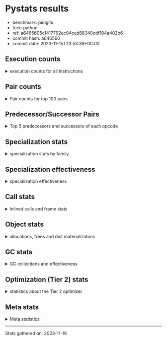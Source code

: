 
# Pystats results

- benchmark: pidigits
- fork: python
- ref: a6465605c1417792ec04ced88340cdf104a402b6
- commit hash: a646560
- commit date: 2023-11-15T23:53:38+00:00

## Execution counts

<details>
<summary> execution counts for all instructions </summary>

|Name | Count | Self | Cumulative | Miss ratio | 
|---|---:|---:|---:|---:|
| LOAD_FAST | 7,915,520 | 17.2% | 17.2% |  |
| BINARY_OP_MULTIPLY_INT | 5,644,400 | 12.2% | 29.4% |  |
| LOAD_FAST_LOAD_FAST | 4,423,040 | 9.6% | 39.0% |  |
| BINARY_OP_ADD_INT | 4,422,020 | 9.6% | 48.6% |  |
| LOAD_CONST | 4,356,720 | 9.5% | 58.1% |  |
| STORE_FAST_STORE_FAST | 3,346,880 | 7.3% | 65.3% |  |
| RETURN_VALUE | 2,443,840 | 5.3% | 70.6% |  |
| RESUME_CHECK | 2,058,800 | 4.5% | 75.1% |  |
| UNPACK_SEQUENCE_TUPLE | 1,673,380 | 3.6% | 78.7% |  |
| BUILD_TUPLE | 1,381,600 | 3.0% | 81.7% |  |
| LOAD_GLOBAL_MODULE | 1,368,160 | 3.0% | 84.7% |  |
| CALL_PY_EXACT_ARGS | 1,367,920 | 3.0% | 87.7% |  |
| BINARY_OP | 1,223,280 | 2.7% | 90.3% |  |
| STORE_FAST | 1,222,480 | 2.7% | 93.0% |  |
| INTERPRETER_EXIT | 690,880 | 1.5% | 94.5% |  |
| POP_JUMP_IF_FALSE | 690,880 | 1.5% | 96.0% |  |
| COMPARE_OP_INT | 690,820 | 1.5% | 97.5% |  |
| ENTER_EXECUTOR | 544,880 | 1.2% | 98.7% |  |
| POP_TOP | 160,160 | 0.3% | 99.0% |  |
| YIELD_VALUE | 160,000 | 0.3% | 99.4% |  |
| LOAD_GLOBAL_BUILTIN | 145,620 | 0.3% | 99.7% |  |
| CALL_BUILTIN_FAST | 145,500 | 0.3% | 100.0% |  |
| CALL | 1,040 | 0.0% | 100.0% |  |
| JUMP_BACKWARD | 680 | 0.0% | 100.0% |  |
| LOAD_GLOBAL | 600 | 0.0% | 100.0% |  |
| PUSH_NULL | 400 | 0.0% | 100.0% |  |
| NOP | 160 | 0.0% | 100.0% |  |
| LOAD_DEREF | 160 | 0.0% | 100.0% |  |
| RESUME | 160 | 0.0% | 100.0% |  |
| COMPARE_OP | 120 | 0.0% | 100.0% |  |
| UNPACK_SEQUENCE | 120 | 0.0% | 100.0% |  |
| CALL_BUILTIN_CLASS | 120 | 0.0% | 100.0% |  |
| LOAD_ATTR_MODULE | 120 | 0.0% | 100.0% |  |
| MAKE_FUNCTION | 80 | 0.0% | 100.0% |  |
| RETURN_GENERATOR | 80 | 0.0% | 100.0% |  |
| CALL_FUNCTION_EX | 80 | 0.0% | 100.0% |  |
| COPY_FREE_VARS | 80 | 0.0% | 100.0% |  |
| LOAD_ATTR | 80 | 0.0% | 100.0% |  |
| BINARY_OP_SUBTRACT_FLOAT | 60 | 0.0% | 100.0% |  |


</details>

## Pair counts

<details>
<summary> Pair counts for top 100 pairs </summary>

|Pair | Count | Self | Cumulative | 
|---|---:|---:|---:|
| LOAD_FAST_LOAD_FAST BINARY_OP_MULTIPLY_INT | 4,422,680 | 9.6% | 9.6% |
| BINARY_OP_MULTIPLY_INT LOAD_FAST | 2,284,360 | 5.0% | 14.6% |
| LOAD_FAST BINARY_OP_ADD_INT | 2,284,320 | 5.0% | 19.5% |
| RESUME_CHECK LOAD_FAST | 1,898,660 | 4.1% | 23.6% |
| BINARY_OP_ADD_INT LOAD_FAST_LOAD_FAST | 1,832,980 | 4.0% | 27.6% |
| STORE_FAST_STORE_FAST STORE_FAST_STORE_FAST | 1,673,440 | 3.6% | 31.2% |
| UNPACK_SEQUENCE_TUPLE STORE_FAST_STORE_FAST | 1,673,380 | 3.6% | 34.9% |
| LOAD_FAST UNPACK_SEQUENCE_TUPLE | 1,673,320 | 3.6% | 38.5% |
| LOAD_FAST LOAD_CONST | 1,593,280 | 3.5% | 42.0% |
| STORE_FAST_STORE_FAST LOAD_FAST_LOAD_FAST | 1,367,920 | 3.0% | 44.9% |
| CALL_PY_EXACT_ARGS RESUME_CHECK | 1,367,860 | 3.0% | 47.9% |
| RETURN_VALUE STORE_FAST | 1,222,080 | 2.7% | 50.6% |
| BINARY_OP RETURN_VALUE | 1,222,000 | 2.7% | 53.2% |
| BINARY_OP_MULTIPLY_INT LOAD_FAST_LOAD_FAST | 1,222,000 | 2.7% | 55.9% |
| BINARY_OP_ADD_INT BINARY_OP | 1,221,980 | 2.7% | 58.5% |
| BUILD_TUPLE RETURN_VALUE | 1,221,600 | 2.7% | 61.2% |
| LOAD_CONST LOAD_FAST | 1,221,600 | 2.7% | 63.8% |
| BINARY_OP_MULTIPLY_INT LOAD_CONST | 1,221,540 | 2.7% | 66.5% |
| LOAD_FAST BINARY_OP_MULTIPLY_INT | 1,221,480 | 2.7% | 69.1% |
| LOAD_GLOBAL_MODULE LOAD_FAST | 1,207,820 | 2.6% | 71.7% |
| LOAD_CONST CALL_PY_EXACT_ARGS | 1,062,240 | 2.3% | 74.0% |
| LOAD_CONST BINARY_OP_ADD_INT | 1,061,520 | 2.3% | 76.3% |
| BINARY_OP_MULTIPLY_INT BINARY_OP_ADD_INT | 916,440 | 2.0% | 78.3% |
| LOAD_CONST LOAD_CONST | 850,800 | 1.8% | 80.2% |
| BINARY_OP_ADD_INT BUILD_TUPLE | 836,280 | 1.8% | 82.0% |
| STORE_FAST LOAD_FAST | 691,440 | 1.5% | 83.5% |
| COMPARE_OP_INT POP_JUMP_IF_FALSE | 690,820 | 1.5% | 85.0% |
| CACHE RESUME_CHECK | 690,740 | 1.5% | 86.5% |
| RETURN_VALUE COMPARE_OP_INT | 690,720 | 1.5% | 88.0% |
| LOAD_FAST LOAD_GLOBAL_MODULE | 531,120 | 1.2% | 89.1% |
| RETURN_VALUE INTERPRETER_EXIT | 530,880 | 1.2% | 90.3% |
| STORE_FAST LOAD_GLOBAL_MODULE | 530,800 | 1.2% | 91.4% |
| BINARY_OP_ADD_INT LOAD_CONST | 530,780 | 1.2% | 92.6% |
| ENTER_EXECUTOR BUILD_TUPLE | 385,280 | 0.8% | 93.4% |
| POP_JUMP_IF_FALSE ENTER_EXECUTOR | 385,260 | 0.8% | 94.3% |
| STORE_FAST_STORE_FAST LOAD_FAST | 305,520 | 0.7% | 94.9% |
| POP_JUMP_IF_FALSE LOAD_GLOBAL_MODULE | 305,120 | 0.7% | 95.6% |
| LOAD_GLOBAL_MODULE LOAD_CONST | 160,040 | 0.3% | 95.9% |
| BUILD_TUPLE LOAD_FAST | 160,000 | 0.3% | 96.3% |
| LOAD_CONST BUILD_TUPLE | 160,000 | 0.3% | 96.6% |
| LOAD_FAST YIELD_VALUE | 160,000 | 0.3% | 97.0% |
| YIELD_VALUE INTERPRETER_EXIT | 160,000 | 0.3% | 97.3% |
| LOAD_FAST CALL_PY_EXACT_ARGS | 159,960 | 0.3% | 97.7% |
| RESUME_CHECK POP_TOP | 159,900 | 0.3% | 98.0% |
| ENTER_EXECUTOR BINARY_OP_ADD_INT | 159,600 | 0.3% | 98.4% |
| POP_TOP ENTER_EXECUTOR | 159,580 | 0.3% | 98.7% |
| LOAD_GLOBAL_BUILTIN LOAD_FAST | 145,500 | 0.3% | 99.0% |
| LOAD_FAST CALL_BUILTIN_FAST | 145,480 | 0.3% | 99.3% |
| LOAD_FAST LOAD_GLOBAL_BUILTIN | 145,480 | 0.3% | 99.7% |
| CALL_BUILTIN_FAST CALL_PY_EXACT_ARGS | 145,480 | 0.3% | 100.0% |
| JUMP_BACKWARD LOAD_GLOBAL_MODULE | 620 | 0.0% | 100.0% |
| BINARY_OP BINARY_OP | 560 | 0.0% | 100.0% |
| LOAD_FAST_LOAD_FAST BINARY_OP | 360 | 0.0% | 100.0% |
| POP_TOP JUMP_BACKWARD | 340 | 0.0% | 100.0% |
| POP_JUMP_IF_FALSE JUMP_BACKWARD | 340 | 0.0% | 100.0% |
| PUSH_NULL CALL | 320 | 0.0% | 100.0% |
| BINARY_OP BINARY_OP_MULTIPLY_INT | 240 | 0.0% | 100.0% |
| LOAD_CONST CALL | 240 | 0.0% | 100.0% |
| LOAD_FAST PUSH_NULL | 240 | 0.0% | 100.0% |
| LOAD_FAST BINARY_OP | 240 | 0.0% | 100.0% |
| LOAD_GLOBAL LOAD_GLOBAL_MODULE | 240 | 0.0% | 100.0% |
| CALL CALL | 220 | 0.0% | 100.0% |
| CALL POP_TOP | 160 | 0.0% | 100.0% |
| CALL CALL_PY_EXACT_ARGS | 160 | 0.0% | 100.0% |
| LOAD_FAST CALL | 160 | 0.0% | 100.0% |
| BINARY_OP LOAD_FAST_LOAD_FAST | 140 | 0.0% | 100.0% |
| BINARY_OP BINARY_OP_ADD_INT | 140 | 0.0% | 100.0% |
| CALL CALL_BUILTIN_CLASS | 120 | 0.0% | 100.0% |
| LOAD_FAST LOAD_GLOBAL | 120 | 0.0% | 100.0% |
| LOAD_FAST UNPACK_SEQUENCE | 120 | 0.0% | 100.0% |
| LOAD_GLOBAL LOAD_FAST | 120 | 0.0% | 100.0% |
| CALL_BUILTIN_CLASS RETURN_VALUE | 120 | 0.0% | 100.0% |
| CACHE POP_TOP | 80 | 0.0% | 100.0% |
| NOP LOAD_DEREF | 80 | 0.0% | 100.0% |
| POP_TOP NOP | 80 | 0.0% | 100.0% |
| POP_TOP LOAD_FAST | 80 | 0.0% | 100.0% |
| PUSH_NULL LOAD_FAST | 80 | 0.0% | 100.0% |
| RETURN_GENERATOR LOAD_FAST | 80 | 0.0% | 100.0% |
| RETURN_VALUE COMPARE_OP | 80 | 0.0% | 100.0% |
| BINARY_OP LOAD_CONST | 80 | 0.0% | 100.0% |
| CALL LOAD_FAST | 80 | 0.0% | 100.0% |
| CALL STORE_FAST | 80 | 0.0% | 100.0% |
| CALL RESUME_CHECK | 80 | 0.0% | 100.0% |
| CALL_FUNCTION_EX COPY_FREE_VARS | 80 | 0.0% | 100.0% |
| LOAD_CONST MAKE_FUNCTION | 80 | 0.0% | 100.0% |
| LOAD_CONST BINARY_OP | 80 | 0.0% | 100.0% |
| LOAD_CONST STORE_FAST | 80 | 0.0% | 100.0% |
| LOAD_DEREF PUSH_NULL | 80 | 0.0% | 100.0% |
| LOAD_DEREF STORE_FAST | 80 | 0.0% | 100.0% |
| LOAD_FAST RETURN_VALUE | 80 | 0.0% | 100.0% |
| LOAD_FAST CALL_FUNCTION_EX | 80 | 0.0% | 100.0% |
| POP_JUMP_IF_FALSE LOAD_FAST | 80 | 0.0% | 100.0% |
| POP_JUMP_IF_FALSE LOAD_GLOBAL | 80 | 0.0% | 100.0% |
| STORE_FAST NOP | 80 | 0.0% | 100.0% |
| STORE_FAST LOAD_DEREF | 80 | 0.0% | 100.0% |
| STORE_FAST LOAD_GLOBAL | 80 | 0.0% | 100.0% |
| LOAD_GLOBAL_MODULE CALL_PY_EXACT_ARGS | 80 | 0.0% | 100.0% |
| LOAD_GLOBAL_MODULE LOAD_ATTR_MODULE | 80 | 0.0% | 100.0% |
| RESUME_CHECK LOAD_GLOBAL_BUILTIN | 80 | 0.0% | 100.0% |
| CACHE RESUME | 60 | 0.0% | 100.0% |


</details>

## Predecessor/Successor Pairs

<details>
<summary> Top 5 predecessors and successors of each opcode </summary>

### CACHE

<details>
<summary> Successors and predecessors for CACHE </summary>

|Successors | Count | Percentage | 
|---|---:|---:|
| RESUME_CHECK | 690,740 | 100.0% |
| POP_TOP | 80 | 0.0% |
| RESUME | 60 | 0.0% |


</details>

### INTERPRETER_EXIT

<details>
<summary> Successors and predecessors for INTERPRETER_EXIT </summary>

|Predecessors | Count | Percentage | 
|---|---:|---:|
| RETURN_VALUE | 530,880 | 76.8% |
| YIELD_VALUE | 160,000 | 23.2% |


</details>

### MAKE_FUNCTION

<details>
<summary> Successors and predecessors for MAKE_FUNCTION </summary>

|Predecessors | Count | Percentage | 
|---|---:|---:|
| LOAD_CONST | 80 | 100.0% |

|Successors | Count | Percentage | 
|---|---:|---:|
| LOAD_GLOBAL | 40 | 50.0% |
| LOAD_GLOBAL_MODULE | 40 | 50.0% |


</details>

### NOP

<details>
<summary> Successors and predecessors for NOP </summary>

|Predecessors | Count | Percentage | 
|---|---:|---:|
| POP_TOP | 80 | 50.0% |
| STORE_FAST | 80 | 50.0% |

|Successors | Count | Percentage | 
|---|---:|---:|
| LOAD_DEREF | 80 | 50.0% |
| LOAD_GLOBAL_MODULE | 60 | 37.5% |
| LOAD_GLOBAL | 20 | 12.5% |


</details>

### POP_TOP

<details>
<summary> Successors and predecessors for POP_TOP </summary>

|Predecessors | Count | Percentage | 
|---|---:|---:|
| RESUME_CHECK | 159,900 | 99.8% |
| CALL | 160 | 0.1% |
| CACHE | 80 | 0.0% |
| RESUME | 20 | 0.0% |

|Successors | Count | Percentage | 
|---|---:|---:|
| ENTER_EXECUTOR | 159,580 | 99.6% |
| JUMP_BACKWARD | 340 | 0.2% |
| NOP | 80 | 0.0% |
| LOAD_FAST | 80 | 0.0% |
| RESUME_CHECK | 60 | 0.0% |


</details>

### PUSH_NULL

<details>
<summary> Successors and predecessors for PUSH_NULL </summary>

|Predecessors | Count | Percentage | 
|---|---:|---:|
| LOAD_FAST | 240 | 60.0% |
| LOAD_DEREF | 80 | 20.0% |
| LOAD_ATTR_MODULE | 60 | 15.0% |
| LOAD_ATTR | 20 | 5.0% |

|Successors | Count | Percentage | 
|---|---:|---:|
| CALL | 320 | 80.0% |
| LOAD_FAST | 80 | 20.0% |


</details>

### RETURN_GENERATOR

<details>
<summary> Successors and predecessors for RETURN_GENERATOR </summary>

|Predecessors | Count | Percentage | 
|---|---:|---:|
| CALL_PY_EXACT_ARGS | 60 | 75.0% |
| CALL | 20 | 25.0% |

|Successors | Count | Percentage | 
|---|---:|---:|
| LOAD_FAST | 80 | 100.0% |


</details>

### RETURN_VALUE

<details>
<summary> Successors and predecessors for RETURN_VALUE </summary>

|Predecessors | Count | Percentage | 
|---|---:|---:|
| BINARY_OP | 1,222,000 | 50.0% |
| BUILD_TUPLE | 1,221,600 | 50.0% |
| CALL_BUILTIN_CLASS | 120 | 0.0% |
| LOAD_FAST | 80 | 0.0% |
| CALL | 40 | 0.0% |

|Successors | Count | Percentage | 
|---|---:|---:|
| STORE_FAST | 1,222,080 | 50.0% |
| COMPARE_OP_INT | 690,720 | 28.3% |
| INTERPRETER_EXIT | 530,880 | 21.7% |
| COMPARE_OP | 80 | 0.0% |
| LOAD_GLOBAL | 40 | 0.0% |


</details>

### BINARY_OP

<details>
<summary> Successors and predecessors for BINARY_OP </summary>

|Predecessors | Count | Percentage | 
|---|---:|---:|
| BINARY_OP_ADD_INT | 1,221,980 | 99.9% |
| BINARY_OP | 560 | 0.0% |
| LOAD_FAST_LOAD_FAST | 360 | 0.0% |
| LOAD_FAST | 240 | 0.0% |
| LOAD_CONST | 80 | 0.0% |

|Successors | Count | Percentage | 
|---|---:|---:|
| RETURN_VALUE | 1,222,000 | 99.9% |
| BINARY_OP | 560 | 0.0% |
| BINARY_OP_MULTIPLY_INT | 240 | 0.0% |
| LOAD_FAST_LOAD_FAST | 140 | 0.0% |
| BINARY_OP_ADD_INT | 140 | 0.0% |


</details>

### BUILD_TUPLE

<details>
<summary> Successors and predecessors for BUILD_TUPLE </summary>

|Predecessors | Count | Percentage | 
|---|---:|---:|
| BINARY_OP_ADD_INT | 836,280 | 60.5% |
| ENTER_EXECUTOR | 385,280 | 27.9% |
| LOAD_CONST | 160,000 | 11.6% |
| BINARY_OP | 40 | 0.0% |

|Successors | Count | Percentage | 
|---|---:|---:|
| RETURN_VALUE | 1,221,600 | 88.4% |
| LOAD_FAST | 160,000 | 11.6% |


</details>

### CALL

<details>
<summary> Successors and predecessors for CALL </summary>

|Predecessors | Count | Percentage | 
|---|---:|---:|
| PUSH_NULL | 320 | 30.8% |
| LOAD_CONST | 240 | 23.1% |
| CALL | 220 | 21.2% |
| LOAD_FAST | 160 | 15.4% |
| LOAD_GLOBAL | 40 | 3.8% |

|Successors | Count | Percentage | 
|---|---:|---:|
| CALL | 220 | 21.2% |
| POP_TOP | 160 | 15.4% |
| CALL_PY_EXACT_ARGS | 160 | 15.4% |
| CALL_BUILTIN_CLASS | 120 | 11.5% |
| LOAD_FAST | 80 | 7.7% |


</details>

### CALL_FUNCTION_EX

<details>
<summary> Successors and predecessors for CALL_FUNCTION_EX </summary>

|Predecessors | Count | Percentage | 
|---|---:|---:|
| LOAD_FAST | 80 | 100.0% |

|Successors | Count | Percentage | 
|---|---:|---:|
| COPY_FREE_VARS | 80 | 100.0% |


</details>

### COMPARE_OP

<details>
<summary> Successors and predecessors for COMPARE_OP </summary>

|Predecessors | Count | Percentage | 
|---|---:|---:|
| RETURN_VALUE | 80 | 66.7% |
| LOAD_CONST | 40 | 33.3% |

|Successors | Count | Percentage | 
|---|---:|---:|
| POP_JUMP_IF_FALSE | 60 | 50.0% |
| COMPARE_OP_INT | 60 | 50.0% |


</details>

### COPY_FREE_VARS

<details>
<summary> Successors and predecessors for COPY_FREE_VARS </summary>

|Predecessors | Count | Percentage | 
|---|---:|---:|
| CALL_FUNCTION_EX | 80 | 100.0% |

|Successors | Count | Percentage | 
|---|---:|---:|
| RESUME_CHECK | 60 | 75.0% |
| RESUME | 20 | 25.0% |


</details>

### ENTER_EXECUTOR

<details>
<summary> Successors and predecessors for ENTER_EXECUTOR </summary>

|Predecessors | Count | Percentage | 
|---|---:|---:|
| POP_JUMP_IF_FALSE | 385,260 | 70.7% |
| POP_TOP | 159,580 | 29.3% |
| JUMP_BACKWARD | 40 | 0.0% |

|Successors | Count | Percentage | 
|---|---:|---:|
| BUILD_TUPLE | 385,280 | 70.7% |
| BINARY_OP_ADD_INT | 159,600 | 29.3% |


</details>

### JUMP_BACKWARD

<details>
<summary> Successors and predecessors for JUMP_BACKWARD </summary>

|Predecessors | Count | Percentage | 
|---|---:|---:|
| POP_TOP | 340 | 50.0% |
| POP_JUMP_IF_FALSE | 340 | 50.0% |

|Successors | Count | Percentage | 
|---|---:|---:|
| LOAD_GLOBAL_MODULE | 620 | 91.2% |
| ENTER_EXECUTOR | 40 | 5.9% |
| LOAD_GLOBAL | 20 | 2.9% |


</details>

### LOAD_ATTR

<details>
<summary> Successors and predecessors for LOAD_ATTR </summary>

|Predecessors | Count | Percentage | 
|---|---:|---:|
| LOAD_GLOBAL | 40 | 50.0% |
| LOAD_GLOBAL_MODULE | 40 | 50.0% |

|Successors | Count | Percentage | 
|---|---:|---:|
| LOAD_ATTR_MODULE | 40 | 50.0% |
| PUSH_NULL | 20 | 25.0% |
| STORE_FAST | 20 | 25.0% |


</details>

### LOAD_CONST

<details>
<summary> Successors and predecessors for LOAD_CONST </summary>

|Predecessors | Count | Percentage | 
|---|---:|---:|
| LOAD_FAST | 1,593,280 | 36.6% |
| BINARY_OP_MULTIPLY_INT | 1,221,540 | 28.0% |
| LOAD_CONST | 850,800 | 19.5% |
| BINARY_OP_ADD_INT | 530,780 | 12.2% |
| LOAD_GLOBAL_MODULE | 160,040 | 3.7% |

|Successors | Count | Percentage | 
|---|---:|---:|
| LOAD_FAST | 1,221,600 | 28.0% |
| CALL_PY_EXACT_ARGS | 1,062,240 | 24.4% |
| BINARY_OP_ADD_INT | 1,061,520 | 24.4% |
| LOAD_CONST | 850,800 | 19.5% |
| BUILD_TUPLE | 160,000 | 3.7% |


</details>

### LOAD_DEREF

<details>
<summary> Successors and predecessors for LOAD_DEREF </summary>

|Predecessors | Count | Percentage | 
|---|---:|---:|
| NOP | 80 | 50.0% |
| STORE_FAST | 80 | 50.0% |

|Successors | Count | Percentage | 
|---|---:|---:|
| PUSH_NULL | 80 | 50.0% |
| STORE_FAST | 80 | 50.0% |


</details>

### LOAD_FAST

<details>
<summary> Successors and predecessors for LOAD_FAST </summary>

|Predecessors | Count | Percentage | 
|---|---:|---:|
| BINARY_OP_MULTIPLY_INT | 2,284,360 | 28.9% |
| RESUME_CHECK | 1,898,660 | 24.0% |
| LOAD_CONST | 1,221,600 | 15.4% |
| LOAD_GLOBAL_MODULE | 1,207,820 | 15.3% |
| STORE_FAST | 691,440 | 8.7% |

|Successors | Count | Percentage | 
|---|---:|---:|
| BINARY_OP_ADD_INT | 2,284,320 | 28.9% |
| UNPACK_SEQUENCE_TUPLE | 1,673,320 | 21.1% |
| LOAD_CONST | 1,593,280 | 20.1% |
| BINARY_OP_MULTIPLY_INT | 1,221,480 | 15.4% |
| LOAD_GLOBAL_MODULE | 531,120 | 6.7% |


</details>

### LOAD_FAST_LOAD_FAST

<details>
<summary> Successors and predecessors for LOAD_FAST_LOAD_FAST </summary>

|Predecessors | Count | Percentage | 
|---|---:|---:|
| BINARY_OP_ADD_INT | 1,832,980 | 41.4% |
| STORE_FAST_STORE_FAST | 1,367,920 | 30.9% |
| BINARY_OP_MULTIPLY_INT | 1,222,000 | 27.6% |
| BINARY_OP | 140 | 0.0% |

|Successors | Count | Percentage | 
|---|---:|---:|
| BINARY_OP_MULTIPLY_INT | 4,422,680 | 100.0% |
| BINARY_OP | 360 | 0.0% |


</details>

### LOAD_GLOBAL

<details>
<summary> Successors and predecessors for LOAD_GLOBAL </summary>

|Predecessors | Count | Percentage | 
|---|---:|---:|
| LOAD_FAST | 120 | 20.0% |
| POP_JUMP_IF_FALSE | 80 | 13.3% |
| STORE_FAST | 80 | 13.3% |
| RESUME | 60 | 10.0% |
| RESUME_CHECK | 60 | 10.0% |

|Successors | Count | Percentage | 
|---|---:|---:|
| LOAD_GLOBAL_MODULE | 240 | 40.0% |
| LOAD_FAST | 120 | 20.0% |
| LOAD_CONST | 60 | 10.0% |
| LOAD_GLOBAL_BUILTIN | 60 | 10.0% |
| CALL | 40 | 6.7% |


</details>

### POP_JUMP_IF_FALSE

<details>
<summary> Successors and predecessors for POP_JUMP_IF_FALSE </summary>

|Predecessors | Count | Percentage | 
|---|---:|---:|
| COMPARE_OP_INT | 690,820 | 100.0% |
| COMPARE_OP | 60 | 0.0% |

|Successors | Count | Percentage | 
|---|---:|---:|
| ENTER_EXECUTOR | 385,260 | 55.8% |
| LOAD_GLOBAL_MODULE | 305,120 | 44.2% |
| JUMP_BACKWARD | 340 | 0.0% |
| LOAD_FAST | 80 | 0.0% |
| LOAD_GLOBAL | 80 | 0.0% |


</details>

### STORE_FAST

<details>
<summary> Successors and predecessors for STORE_FAST </summary>

|Predecessors | Count | Percentage | 
|---|---:|---:|
| RETURN_VALUE | 1,222,080 | 100.0% |
| CALL | 80 | 0.0% |
| LOAD_CONST | 80 | 0.0% |
| LOAD_DEREF | 80 | 0.0% |
| BINARY_OP_SUBTRACT_FLOAT | 60 | 0.0% |

|Successors | Count | Percentage | 
|---|---:|---:|
| LOAD_FAST | 691,440 | 56.6% |
| LOAD_GLOBAL_MODULE | 530,800 | 43.4% |
| NOP | 80 | 0.0% |
| LOAD_DEREF | 80 | 0.0% |
| LOAD_GLOBAL | 80 | 0.0% |


</details>

### STORE_FAST_STORE_FAST

<details>
<summary> Successors and predecessors for STORE_FAST_STORE_FAST </summary>

|Predecessors | Count | Percentage | 
|---|---:|---:|
| STORE_FAST_STORE_FAST | 1,673,440 | 50.0% |
| UNPACK_SEQUENCE_TUPLE | 1,673,380 | 50.0% |
| UNPACK_SEQUENCE | 60 | 0.0% |

|Successors | Count | Percentage | 
|---|---:|---:|
| STORE_FAST_STORE_FAST | 1,673,440 | 50.0% |
| LOAD_FAST_LOAD_FAST | 1,367,920 | 40.9% |
| LOAD_FAST | 305,520 | 9.1% |


</details>

### UNPACK_SEQUENCE

<details>
<summary> Successors and predecessors for UNPACK_SEQUENCE </summary>

|Predecessors | Count | Percentage | 
|---|---:|---:|
| LOAD_FAST | 120 | 100.0% |

|Successors | Count | Percentage | 
|---|---:|---:|
| STORE_FAST_STORE_FAST | 60 | 50.0% |
| UNPACK_SEQUENCE_TUPLE | 60 | 50.0% |


</details>

### YIELD_VALUE

<details>
<summary> Successors and predecessors for YIELD_VALUE </summary>

|Predecessors | Count | Percentage | 
|---|---:|---:|
| LOAD_FAST | 160,000 | 100.0% |

|Successors | Count | Percentage | 
|---|---:|---:|
| INTERPRETER_EXIT | 160,000 | 100.0% |


</details>

### RESUME

<details>
<summary> Successors and predecessors for RESUME </summary>

|Predecessors | Count | Percentage | 
|---|---:|---:|
| CACHE | 60 | 37.5% |
| CALL | 60 | 37.5% |
| POP_TOP | 20 | 12.5% |
| COPY_FREE_VARS | 20 | 12.5% |

|Successors | Count | Percentage | 
|---|---:|---:|
| LOAD_FAST | 60 | 37.5% |
| LOAD_GLOBAL | 60 | 37.5% |
| POP_TOP | 20 | 12.5% |
| LOAD_CONST | 20 | 12.5% |


</details>

### BINARY_OP_ADD_INT

<details>
<summary> Successors and predecessors for BINARY_OP_ADD_INT </summary>

|Predecessors | Count | Percentage | 
|---|---:|---:|
| LOAD_FAST | 2,284,320 | 51.7% |
| LOAD_CONST | 1,061,520 | 24.0% |
| BINARY_OP_MULTIPLY_INT | 916,440 | 20.7% |
| ENTER_EXECUTOR | 159,600 | 3.6% |
| BINARY_OP | 140 | 0.0% |

|Successors | Count | Percentage | 
|---|---:|---:|
| LOAD_FAST_LOAD_FAST | 1,832,980 | 41.5% |
| BINARY_OP | 1,221,980 | 27.6% |
| BUILD_TUPLE | 836,280 | 18.9% |
| LOAD_CONST | 530,780 | 12.0% |


</details>

### BINARY_OP_MULTIPLY_INT

<details>
<summary> Successors and predecessors for BINARY_OP_MULTIPLY_INT </summary>

|Predecessors | Count | Percentage | 
|---|---:|---:|
| LOAD_FAST_LOAD_FAST | 4,422,680 | 78.4% |
| LOAD_FAST | 1,221,480 | 21.6% |
| BINARY_OP | 240 | 0.0% |

|Successors | Count | Percentage | 
|---|---:|---:|
| LOAD_FAST | 2,284,360 | 40.5% |
| LOAD_FAST_LOAD_FAST | 1,222,000 | 21.6% |
| LOAD_CONST | 1,221,540 | 21.6% |
| BINARY_OP_ADD_INT | 916,440 | 16.2% |
| BINARY_OP | 60 | 0.0% |


</details>

### BINARY_OP_SUBTRACT_FLOAT

<details>
<summary> Successors and predecessors for BINARY_OP_SUBTRACT_FLOAT </summary>

|Predecessors | Count | Percentage | 
|---|---:|---:|
| LOAD_FAST | 40 | 66.7% |
| BINARY_OP | 20 | 33.3% |

|Successors | Count | Percentage | 
|---|---:|---:|
| STORE_FAST | 60 | 100.0% |


</details>

### CALL_BUILTIN_CLASS

<details>
<summary> Successors and predecessors for CALL_BUILTIN_CLASS </summary>

|Predecessors | Count | Percentage | 
|---|---:|---:|
| CALL | 120 | 100.0% |

|Successors | Count | Percentage | 
|---|---:|---:|
| RETURN_VALUE | 120 | 100.0% |


</details>

### CALL_BUILTIN_FAST

<details>
<summary> Successors and predecessors for CALL_BUILTIN_FAST </summary>

|Predecessors | Count | Percentage | 
|---|---:|---:|
| LOAD_FAST | 145,480 | 100.0% |
| CALL | 20 | 0.0% |

|Successors | Count | Percentage | 
|---|---:|---:|
| CALL_PY_EXACT_ARGS | 145,480 | 100.0% |
| CALL | 20 | 0.0% |


</details>

### CALL_PY_EXACT_ARGS

<details>
<summary> Successors and predecessors for CALL_PY_EXACT_ARGS </summary>

|Predecessors | Count | Percentage | 
|---|---:|---:|
| LOAD_CONST | 1,062,240 | 77.7% |
| LOAD_FAST | 159,960 | 11.7% |
| CALL_BUILTIN_FAST | 145,480 | 10.6% |
| CALL | 160 | 0.0% |
| LOAD_GLOBAL_MODULE | 80 | 0.0% |

|Successors | Count | Percentage | 
|---|---:|---:|
| RESUME_CHECK | 1,367,860 | 100.0% |
| RETURN_GENERATOR | 60 | 0.0% |


</details>

### COMPARE_OP_INT

<details>
<summary> Successors and predecessors for COMPARE_OP_INT </summary>

|Predecessors | Count | Percentage | 
|---|---:|---:|
| RETURN_VALUE | 690,720 | 100.0% |
| COMPARE_OP | 60 | 0.0% |
| LOAD_CONST | 40 | 0.0% |

|Successors | Count | Percentage | 
|---|---:|---:|
| POP_JUMP_IF_FALSE | 690,820 | 100.0% |


</details>

### LOAD_ATTR_MODULE

<details>
<summary> Successors and predecessors for LOAD_ATTR_MODULE </summary>

|Predecessors | Count | Percentage | 
|---|---:|---:|
| LOAD_GLOBAL_MODULE | 80 | 66.7% |
| LOAD_ATTR | 40 | 33.3% |

|Successors | Count | Percentage | 
|---|---:|---:|
| PUSH_NULL | 60 | 50.0% |
| STORE_FAST | 60 | 50.0% |


</details>

### LOAD_GLOBAL_BUILTIN

<details>
<summary> Successors and predecessors for LOAD_GLOBAL_BUILTIN </summary>

|Predecessors | Count | Percentage | 
|---|---:|---:|
| LOAD_FAST | 145,480 | 99.9% |
| RESUME_CHECK | 80 | 0.1% |
| LOAD_GLOBAL | 60 | 0.0% |

|Successors | Count | Percentage | 
|---|---:|---:|
| LOAD_FAST | 145,500 | 99.9% |
| LOAD_CONST | 60 | 0.0% |
| LOAD_GLOBAL_MODULE | 40 | 0.0% |
| LOAD_GLOBAL | 20 | 0.0% |


</details>

### LOAD_GLOBAL_MODULE

<details>
<summary> Successors and predecessors for LOAD_GLOBAL_MODULE </summary>

|Predecessors | Count | Percentage | 
|---|---:|---:|
| LOAD_FAST | 531,120 | 38.8% |
| STORE_FAST | 530,800 | 38.8% |
| POP_JUMP_IF_FALSE | 305,120 | 22.3% |
| JUMP_BACKWARD | 620 | 0.0% |
| LOAD_GLOBAL | 240 | 0.0% |

|Successors | Count | Percentage | 
|---|---:|---:|
| LOAD_FAST | 1,207,820 | 88.3% |
| LOAD_CONST | 160,040 | 11.7% |
| CALL_PY_EXACT_ARGS | 80 | 0.0% |
| LOAD_ATTR_MODULE | 80 | 0.0% |
| CALL | 40 | 0.0% |


</details>

### RESUME_CHECK

<details>
<summary> Successors and predecessors for RESUME_CHECK </summary>

|Predecessors | Count | Percentage | 
|---|---:|---:|
| CALL_PY_EXACT_ARGS | 1,367,860 | 66.4% |
| CACHE | 690,740 | 33.6% |
| CALL | 80 | 0.0% |
| POP_TOP | 60 | 0.0% |
| COPY_FREE_VARS | 60 | 0.0% |

|Successors | Count | Percentage | 
|---|---:|---:|
| LOAD_FAST | 1,898,660 | 92.2% |
| POP_TOP | 159,900 | 7.8% |
| LOAD_GLOBAL_BUILTIN | 80 | 0.0% |
| LOAD_CONST | 60 | 0.0% |
| LOAD_GLOBAL | 60 | 0.0% |


</details>

### UNPACK_SEQUENCE_TUPLE

<details>
<summary> Successors and predecessors for UNPACK_SEQUENCE_TUPLE </summary>

|Predecessors | Count | Percentage | 
|---|---:|---:|
| LOAD_FAST | 1,673,320 | 100.0% |
| UNPACK_SEQUENCE | 60 | 0.0% |

|Successors | Count | Percentage | 
|---|---:|---:|
| STORE_FAST_STORE_FAST | 1,673,380 | 100.0% |


</details>


</details>

## Specialization stats

<details>
<summary> specialization stats by family </summary>

### BINARY_OP

<details>
<summary> specialization stats for BINARY_OP family </summary>

|Kind | Count | Ratio | 
|---|---:|---:|
|     deferred | 1,222,400 | 10.8% |
|          hit | 10,066,480 | 89.2% |

| | Count | Ratio | 
|---|---:|---:|
| Success | 400 | 45.5% |
| Failure | 480 | 54.5% |

|Failure kind | Count | Ratio | 
|---|---:|---:|
| floor divide | 480 | 100.0% |


</details>

### CALL

<details>
<summary> specialization stats for CALL family </summary>

|Kind | Count | Ratio | 
|---|---:|---:|
|     deferred | 700 | 0.0% |
|          hit | 1,513,540 | 99.9% |

| | Count | Ratio | 
|---|---:|---:|
| Success | 220 | 64.7% |
| Failure | 120 | 35.3% |

|Failure kind | Count | Ratio | 
|---|---:|---:|
| cfunc noargs | 60 | 50.0% |
| class no vectorcall | 40 | 33.3% |
| other | 20 | 16.7% |


</details>

### COMPARE_OP

<details>
<summary> specialization stats for COMPARE_OP family </summary>

|Kind | Count | Ratio | 
|---|---:|---:|
|     deferred | 60 | 0.0% |
|          hit | 690,820 | 100.0% |

| | Count | Ratio | 
|---|---:|---:|
| Success | 60 | 100.0% |
| Failure | 0 | 0.0% |


</details>

### LOAD_ATTR

<details>
<summary> specialization stats for LOAD_ATTR family </summary>

|Kind | Count | Ratio | 
|---|---:|---:|
|     deferred | 40 | 20.0% |
|          hit | 120 | 60.0% |

| | Count | Ratio | 
|---|---:|---:|
| Success | 40 | 100.0% |
| Failure | 0 | 0.0% |


</details>

### LOAD_GLOBAL

<details>
<summary> specialization stats for LOAD_GLOBAL family </summary>

|Kind | Count | Ratio | 
|---|---:|---:|
|     deferred | 300 | 0.0% |
|          hit | 1,513,780 | 100.0% |

| | Count | Ratio | 
|---|---:|---:|
| Success | 300 | 100.0% |
| Failure | 0 | 0.0% |


</details>

### POP_JUMP_IF_FALSE

<details>
<summary> specialization stats for POP_JUMP_IF_FALSE family </summary>


</details>

### UNPACK_SEQUENCE

<details>
<summary> specialization stats for UNPACK_SEQUENCE family </summary>

|Kind | Count | Ratio | 
|---|---:|---:|
|     deferred | 60 | 0.0% |
|          hit | 1,673,380 | 100.0% |

| | Count | Ratio | 
|---|---:|---:|
| Success | 60 | 100.0% |
| Failure | 0 | 0.0% |


</details>


</details>

## Specialization effectiveness

<details>
<summary> specialization effectiveness </summary>

|Instructions | Count | Ratio | 
|---|---:|---:|
| Basic | 26,647,880 | 57.8% |
| Not specialized | 1,916,120 | 4.2% |
| Specialized hits | 17,516,920 | 38.0% |
| Specialized misses | 0 | 0.0% |

### Deferred by instruction

<details>
<summary> deferred by instruction </summary>

|Name | Count | Ratio | 
|---|---:|---:|
| BINARY_OP | 1,222,400 | 99.9% |
| CALL | 700 | 0.1% |
| LOAD_GLOBAL | 300 | 0.0% |
| COMPARE_OP | 60 | 0.0% |
| UNPACK_SEQUENCE | 60 | 0.0% |
| LOAD_ATTR | 40 | 0.0% |
| BINARY_SLICE | 0 | 0.0% |
| STORE_SLICE | 0 | 0.0% |
| CACHE | 0 | 0.0% |
| BINARY_OP_INPLACE_ADD_UNICODE | 0 | 0.0% |


</details>

### Misses by instruction

<details>
<summary> misses by instruction </summary>


</details>


</details>

## Call stats

<details>
<summary> Inlined calls and frame stats </summary>

| | Count | Ratio | 
|---|---:|---:|
| Calls to PyEval_EvalDefault | 690,880 | 33.6% |
| Calls to Python functions inlined | 1,368,160 | 66.4% |
| Calls via PyEval_EvalFrame (total) | 690,880 | 33.6% |
| Calls via PyEval_EvalFrame (vector) | 530,880 | 25.8% |
| Calls via PyEval_EvalFrame (generator) | 160,000 | 7.8% |
| Calls via PyEval_EvalFrame (legacy) | 0 | 0.0% |
| Calls via PyEval_EvalFrame (function vectorcall) | 530,880 | 25.8% |
| Calls via PyEval_EvalFrame (build class) | 0 | 0.0% |
| Calls via PyEval_EvalFrame (slot) | 0 | 0.0% |
| Calls via PyEval_EvalFrame (function ex) | 80 | 0.0% |
| Calls via PyEval_EvalFrame (api) | 0 | 0.0% |
| Calls via PyEval_EvalFrame (method) | 0 | 0.0% |
| Frame objects created | 0 | 0.0% |
| Frames pushed | 2,072,400 | 100.6% |


</details>

## Object stats

<details>
<summary> allocations, frees and dict materializatons </summary>

| | Count | Ratio | 
|---|---:|---:|
| Allocations from freelist | 1,382,000 | 8.5% |
| Frees to freelist | 1,382,020 |  |
| Allocations | 14,856,680 | 91.5% |
| Allocations to 512 bytes | 4,729,040 | 29.1% |
| Allocations to 4 kbytes | 3,817,160 | 23.5% |
| Allocations over 4 kbytes | 6,310,480 | 38.9% |
| Frees | 14,856,540 |  |
| New values | 0 |  |
| Interpreter increfs | 32,781,720 | 99.7% |
| Interpreter decrefs | 40,899,200 | 83.3% |
| Increfs | 101,880 | 0.3% |
| Decrefs | 8,222,880 | 16.7% |
| Materialize dict (on request) | 0 |  |
| Materialize dict (new key) | 0 |  |
| Materialize dict (too big) | 0 |  |
| Materialize dict (str subclass) | 0 |  |
| Dematerialize dict | 0 |  |
| Method cache hits | 17 |  |
| Method cache misses | 23 |  |
| Method cache collisions | 43 |  |
| Method cache dunder hits | 60 |  |
| Method cache dunder misses | 20 |  |


</details>

## GC stats

<details>
<summary> GC collections and effectiveness </summary>

|Generation | Collections | Objects collected | Object visits | 
|---:|---:|---:|---:|
| 0 | 0 | 0 | 0 |
| 1 | 0 | 0 | 0 |
| 2 | 0 | 0 | 0 |


</details>

## Optimization (Tier 2) stats

<details>
<summary> statistics about the Tier 2 optimizer </summary>

| | Count | Ratio | 
|---|---:|---:|
| Optimization attempts | 40 |  |
| Traces created | 40 | 100.0% |
| Trace stack overflow | 0 | 0.0% |
| Trace stack underflow | 0 | 0.0% |
| Trace too long | 40 | 100.0% |
| Trace too short | 0 | 0.0% |
| Inner loop found | 0 | 0.0% |
| Recursive call | 0 | 0.0% |
| Traces executed | 544,880 |  |
| Uops executed | 40,453,280 | 74.24 |

### Trace length histogram

<details>
<summary> trace length histogram </summary>

|Range | Count | Ratio | 
|---|---:|---:|
| <= 1 | 0 | 0.0% |
| <= 2 | 0 | 0.0% |
| <= 4 | 0 | 0.0% |
| <= 8 | 0 | 0.0% |
| <= 16 | 0 | 0.0% |
| <= 32 | 0 | 0.0% |
| <= 64 | 0 | 0.0% |
| <= 128 | 40 | 100.0% |


</details>

### Optimized trace length histogram

<details>
<summary> optimized trace length histogram </summary>

|Range | Count | Ratio | 
|---|---:|---:|
| <= 1 | 0 | 0.0% |
| <= 2 | 0 | 0.0% |
| <= 4 | 0 | 0.0% |
| <= 8 | 0 | 0.0% |
| <= 16 | 0 | 0.0% |
| <= 32 | 0 | 0.0% |
| <= 64 | 0 | 0.0% |
| <= 128 | 40 | 100.0% |


</details>

### Trace run length histogram

<details>
<summary> trace run length histogram </summary>

|Range | Count | Ratio | 
|---|---:|---:|
| <= 1 | 0 | 0.0% |
| <= 2 | 0 | 0.0% |
| <= 4 | 0 | 0.0% |
| <= 8 | 0 | 0.0% |
| <= 16 | 0 | 0.0% |
| <= 32 | 0 | 0.0% |
| <= 64 | 0 | 0.0% |
| <= 128 | 544,880 | 100.0% |


</details>

### Uop execution stats

<details>
<summary> uop execution stats </summary>

|Name | Count | Self | Cumulative | Miss ratio | 
|---|---:|---:|---:|---:|
| LOAD_FAST | 9,169,440 | 22.7% | 22.7% |  |
| _SET_IP | 6,059,760 | 15.0% | 37.6% |  |
| _GUARD_BOTH_INT | 4,650,800 | 11.5% | 49.1% |  |
| STORE_FAST | 4,518,640 | 11.2% | 60.3% |  |
| _BINARY_OP_MULTIPLY_INT | 3,175,760 | 7.9% | 68.2% |  |
| _BINARY_OP_ADD_INT | 1,475,040 | 3.6% | 71.8% |  |
| _CHECK_VALIDITY | 1,249,360 | 3.1% | 74.9% |  |
| UNPACK_SEQUENCE_TUPLE | 1,089,760 | 2.7% | 77.6% |  |
| _GUARD_GLOBALS_VERSION | 1,089,760 | 2.7% | 80.3% |  |
| RESUME_CHECK | 704,480 | 1.7% | 82.0% |  |
| _LOAD_GLOBAL_MODULE | 704,480 | 1.7% | 83.8% |  |
| _CHECK_PEP_523 | 704,480 | 1.7% | 85.5% |  |
| _CHECK_FUNCTION_EXACT_ARGS | 704,480 | 1.7% | 87.3% |  |
| _CHECK_STACK_SPACE | 704,480 | 1.7% | 89.0% |  |
| _INIT_CALL_PY_EXACT_ARGS | 704,480 | 1.7% | 90.7% |  |
| _PUSH_FRAME | 704,480 | 1.7% | 92.5% |  |
| _SAVE_RETURN_OFFSET | 704,480 | 1.7% | 94.2% |  |
| _EXIT_TRACE | 544,880 | 1.3% | 95.6% |  |
| CALL_BUILTIN_FAST | 385,280 | 1.0% | 96.5% |  |
| _GUARD_BUILTINS_VERSION | 385,280 | 1.0% | 97.5% |  |
| _LOAD_GLOBAL_BUILTINS | 385,280 | 1.0% | 98.4% |  |
| LOAD_CONST | 319,200 | 0.8% | 99.2% |  |
| _POP_FRAME | 159,600 | 0.4% | 99.6% |  |
| _BINARY_OP | 159,600 | 0.4% | 100.0% |  |


</details>

### Unsupported opcodes

<details>
<summary> unsupported opcodes </summary>


</details>


</details>

## Meta stats

<details>
<summary> Meta statistics </summary>

| | Count | 
|---|---:|
| Number of data files | 20 |


</details>

---
Stats gathered on: 2023-11-16
